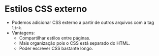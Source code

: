 # Estilos CSS externo

- Podemos adicionar CSS externo a partir de outros arquivos com a tag `link`.
- Vantagens:
  - Compartilhar estilos entre páginas.
  - Mais organização pois o CSS está separado do HTML.
  - Poder escrever CSS bastante longo.